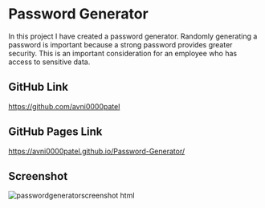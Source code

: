 # Password Generator
In this project I have created a password generator. Randomly generating a password is important because a strong password provides greater security. This is an important consideration for an employee who has access to sensitive data. 
## GitHub Link
https://github.com/avni0000patel
## GitHub Pages Link
https://avni0000patel.github.io/Password-Generator/
## Screenshot
![passwordgeneratorscreenshot html](https://user-images.githubusercontent.com/104175474/174128056-80080585-0e1b-40b9-aa36-e478f0d4616e.png)

